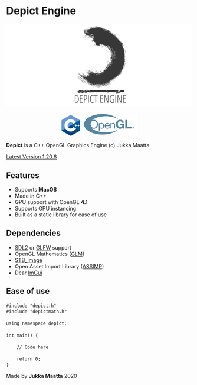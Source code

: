 # Depict Engine
<p align="center">
    <img src="./logo/logo.png" alt="Depict" width="1000"/>
</p>
<p align="center">
    <img src="./logo/cpp.png" alt="C++" width="50"/>
    <img src="./logo/opengl.svg" alt="OpenGL" width="150"/>
</p>



**Depict** is a  C++ OpenGL Graphics Engine (c) Jukka Maatta

[Latest Version 1.20.6](https://github.com/jsmaatta/Depict)

Features
--------
- Supports **MacOS**
- Made in C++
- GPU support with OpenGL **4.1**
- Supports GPU instancing
- Built as a static library for ease of use

Dependencies
------------
- [SDL2](https://www.libsdl.org/) or [GLFW](https://github.com/glfw/glfw) support
- OpenGL Mathematics ([GLM](https://github.com/g-truc/glm))
- [STB_image](https://github.com/nothings/stb)
- Open Asset Import Library ([ASSIMP](https://github.com/assimp/assimp))
- Dear [ImGui](https://github.com/ocornut/imgui)

Ease of use
-----------

```
#include "depict.h"
#include "depictmath.h"

using namespace depict;

int main() {

    // Code here

    return 0;
}
```

Made by  **Jukka Maatta** 2020

